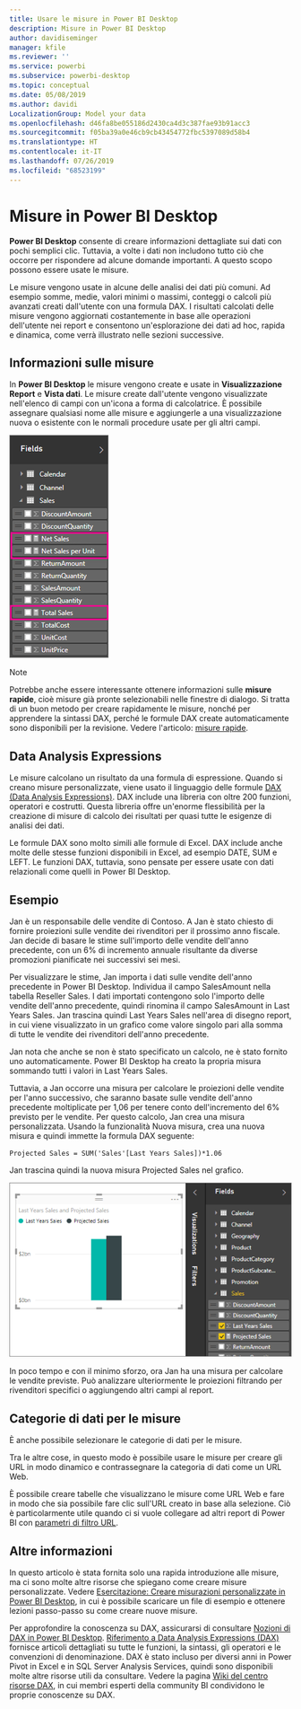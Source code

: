 ```yaml
---
title: Usare le misure in Power BI Desktop
description: Misure in Power BI Desktop
author: davidiseminger
manager: kfile
ms.reviewer: ''
ms.service: powerbi
ms.subservice: powerbi-desktop
ms.topic: conceptual
ms.date: 05/08/2019
ms.author: davidi
LocalizationGroup: Model your data
ms.openlocfilehash: d46fa8be055186d2430ca4d3c387fae93b91acc3
ms.sourcegitcommit: f05ba39a0e46cb9cb43454772fbc5397089d58b4
ms.translationtype: HT
ms.contentlocale: it-IT
ms.lasthandoff: 07/26/2019
ms.locfileid: "68523199"
---
```

# <a name="measures-in-power-bi-desktop"></a>Misure in Power BI Desktop

**Power BI Desktop** consente di creare informazioni dettagliate sui dati con pochi semplici clic. Tuttavia, a volte i dati non includono tutto ciò che occorre per rispondere ad alcune domande importanti. A questo scopo possono essere usate le misure.

Le misure vengono usate in alcune delle analisi dei dati più comuni. Ad esempio somme, medie, valori minimi o massimi, conteggi o calcoli più avanzati creati dall'utente con una formula DAX. I risultati calcolati delle misure vengono aggiornati costantemente in base alle operazioni dell'utente nei report e consentono un'esplorazione dei dati ad hoc, rapida e dinamica, come verrà illustrato nelle sezioni successive.

## <a name="understanding-measures"></a>Informazioni sulle misure

In **Power BI Desktop** le misure vengono create e usate in **Visualizzazione Report** e **Vista dati**. Le misure create dall'utente vengono visualizzate nell'elenco di campi con un'icona a forma di calcolatrice. È possibile assegnare qualsiasi nome alle misure e aggiungerle a una visualizzazione nuova o esistente con le normali procedure usate per gli altri campi.

![](media/desktop-measures/measuresinpbid_measinfieldlist.png)

> [!NOTE]
> Potrebbe anche essere interessante ottenere informazioni sulle **misure rapide**, cioè misure già pronte selezionabili nelle finestre di dialogo. Si tratta di un buon metodo per creare rapidamente le misure, nonché per apprendere la sintassi DAX, perché le formule DAX create automaticamente sono disponibili per la revisione. Vedere l'articolo: [misure rapide](desktop-quick-measures.md).
> 
> 

## <a name="data-analysis-expressions"></a>Data Analysis Expressions

Le misure calcolano un risultato da una formula di espressione. Quando si creano misure personalizzate, viene usato il linguaggio delle formule [DAX (Data Analysis Expressions)](https://msdn.microsoft.com/library/gg413422.aspx). DAX include una libreria con oltre 200 funzioni, operatori e costrutti. Questa libreria offre un'enorme flessibilità per la creazione di misure di calcolo dei risultati per quasi tutte le esigenze di analisi dei dati.

Le formule DAX sono molto simili alle formule di Excel. DAX include anche molte delle stesse funzioni disponibili in Excel, ad esempio DATE, SUM e LEFT. Le funzioni DAX, tuttavia, sono pensate per essere usate con dati relazionali come quelli in Power BI Desktop.

## <a name="lets-look-at-an-example"></a>Esempio
Jan è un responsabile delle vendite di Contoso. A Jan è stato chiesto di fornire proiezioni sulle vendite dei rivenditori per il prossimo anno fiscale. Jan decide di basare le stime sull'importo delle vendite dell'anno precedente, con un 6% di incremento annuale risultante da diverse promozioni pianificate nei successivi sei mesi.

Per visualizzare le stime, Jan importa i dati sulle vendite dell'anno precedente in Power BI Desktop. Individua il campo SalesAmount nella tabella Reseller Sales. I dati importati contengono solo l'importo delle vendite dell'anno precedente, quindi rinomina il campo SalesAmount in Last Years Sales. Jan trascina quindi Last Years Sales nell'area di disegno report, in cui viene visualizzato in un grafico come valore singolo pari alla somma di tutte le vendite dei rivenditori dell'anno precedente.

Jan nota che anche se non è stato specificato un calcolo, ne è stato fornito uno automaticamente. Power BI Desktop ha creato la propria misura sommando tutti i valori in Last Years Sales.

Tuttavia, a Jan occorre una misura per calcolare le proiezioni delle vendite per l'anno successivo, che saranno basate sulle vendite dell'anno precedente moltiplicate per 1,06 per tenere conto dell'incremento del 6% previsto per le vendite. Per questo calcolo, Jan crea una misura personalizzata. Usando la funzionalità Nuova misura, crea una nuova misura e quindi immette la formula DAX seguente:

    Projected Sales = SUM('Sales'[Last Years Sales])*1.06

Jan trascina quindi la nuova misura Projected Sales nel grafico.

![](media/desktop-measures/measuresinpbid_lastyearsales.png)

In poco tempo e con il minimo sforzo, ora Jan ha una misura per calcolare le vendite previste. Può analizzare ulteriormente le proiezioni filtrando per rivenditori specifici o aggiungendo altri campi al report.

## <a name="data-categories-for-measures"></a>Categorie di dati per le misure

È anche possibile selezionare le categorie di dati per le misure. 

Tra le altre cose, in questo modo è possibile usare le misure per creare gli URL in modo dinamico e contrassegnare la categoria di dati come un URL Web. 

È possibile creare tabelle che visualizzano le misure come URL Web e fare in modo che sia possibile fare clic sull'URL creato in base alla selezione. Ciò è particolarmente utile quando ci si vuole collegare ad altri report di Power BI con [parametri di filtro URL](service-url-filters.md).

## <a name="learn-more"></a>Altre informazioni
In questo articolo è stata fornita solo una rapida introduzione alle misure, ma ci sono molte altre risorse che spiegano come creare misure personalizzate. Vedere [Esercitazione: Creare misurazioni personalizzate in Power BI Desktop](desktop-tutorial-create-measures.md), in cui è possibile scaricare un file di esempio e ottenere lezioni passo-passo su come creare nuove misure.  

Per approfondire la conoscenza su DAX, assicurarsi di consultare [Nozioni di DAX in Power BI Desktop](desktop-quickstart-learn-dax-basics.md). [Riferimento a Data Analysis Expressions (DAX)](https://msdn.microsoft.com/library/gg413422.aspx) fornisce articoli dettagliati su tutte le funzioni, la sintassi, gli operatori e le convenzioni di denominazione. DAX è stato incluso per diversi anni in Power Pivot in Excel e in SQL Server Analysis Services, quindi sono disponibili molte altre risorse utili da consultare. Vedere la pagina [Wiki del centro risorse DAX](http://social.technet.microsoft.com/wiki/contents/articles/1088.dax-resource-center.aspx), in cui membri esperti della community BI condividono le proprie conoscenze su DAX.



